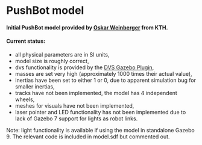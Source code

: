 # PushBot model

#### Initial PushBot model provided by [Oskar Weinberger](oskarwei@kth.se) from KTH.

#### Current status:

- all physical parameters are in SI units,
- model size is roughly correct,
- dvs functionality is provided by the [DVS Gazebo Plugin](https://github.com/HBPNeurorobotics/gazebo_dvs_plugin),
- masses are set very high (approximately 1000 times their actual value),
- inertias have been set to either 1 or 0, due to apparent simulation bug for smaller inertias,
- tracks have not been implemented, the model has 4 independent wheels,
- meshes for visuals have not been implemented,
- laser pointer and LED functionality has not been implemented due to lack of Gazebo 7 support for lights as robot links.

Note: light functionality is available if using the model in standalone Gazebo 9. The relevant code is included in model.sdf but commented out.